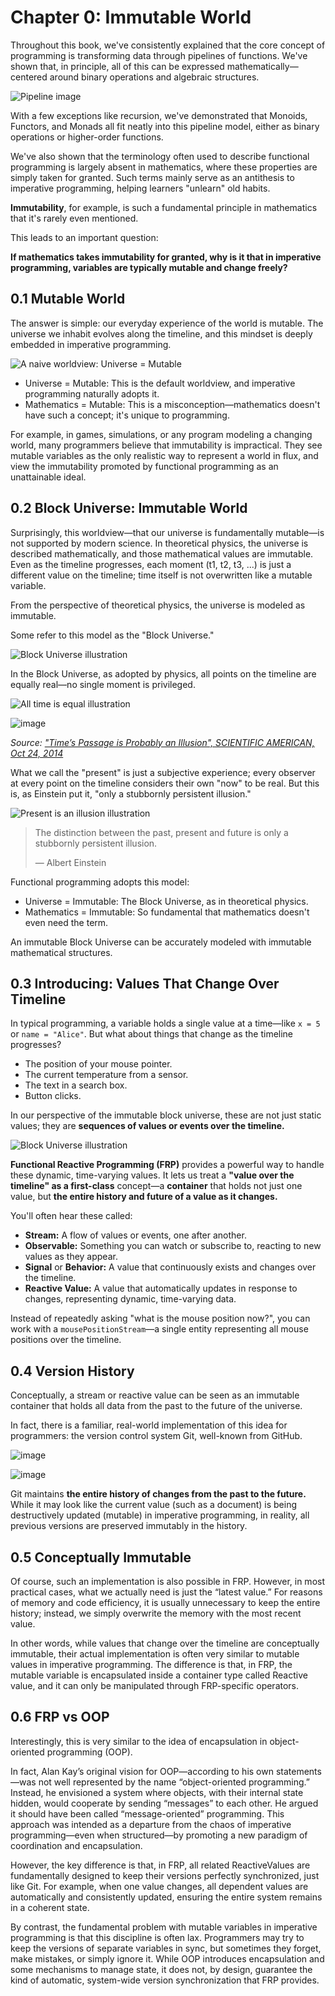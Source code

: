 # Chapter 0: Immutable World

Throughout this book, we've consistently explained that the core concept of programming is transforming data through pipelines of functions. We've shown that, in principle, all of this can be expressed mathematically—centered around binary operations and algebraic structures.

![Pipeline image](https://raw.githubusercontent.com/ken-okabe/web-images5/main/img_1744449185892.png)

With a few exceptions like recursion, we've demonstrated that Monoids, Functors, and Monads all fit neatly into this pipeline model, either as binary operations or higher-order functions.

We've also shown that the terminology often used to describe functional programming is largely absent in mathematics, where these properties are simply taken for granted. Such terms mainly serve as an antithesis to imperative programming, helping learners "unlearn" old habits.

**Immutability**, for example, is such a fundamental principle in mathematics that it's rarely even mentioned.

This leads to an important question:

**If mathematics takes immutability for granted, why is it that in imperative programming, variables are typically mutable and change freely?**

## 0.1 Mutable World

The answer is simple: our everyday experience of the world is mutable. The universe we inhabit evolves along the timeline, and this mindset is deeply embedded in imperative programming.

![A naive worldview: Universe = Mutable](https://raw.githubusercontent.com/ken-okabe/web-images5/main/img_1745825090668.png)

-   Universe = Mutable: This is the default worldview, and imperative programming naturally adopts it.
-   Mathematics = Mutable: This is a misconception—mathematics doesn't have such a concept; it's unique to programming.

For example, in games, simulations, or any program modeling a changing world, many programmers believe that immutability is impractical. They see mutable variables as the only realistic way to represent a world in flux, and view the immutability promoted by functional programming as an unattainable ideal.

## 0.2 Block Universe: Immutable World

Surprisingly, this worldview—that our universe is fundamentally mutable—is not supported by modern science. In theoretical physics, the universe is described mathematically, and those mathematical values are immutable. Even as the timeline progresses, each moment (t1, t2, t3, ...) is just a different value on the timeline; time itself is not overwritten like a mutable variable.

From the perspective of theoretical physics, the universe is modeled as immutable.

Some refer to this model as the "Block Universe."

![Block Universe illustration](https://raw.githubusercontent.com/ken-okabe/web-images5/main/img_1745825055126.png)

In the Block Universe, as adopted by physics, all points on the timeline are equally real—no single moment is privileged.

![All time is equal illustration](https://raw.githubusercontent.com/ken-okabe/web-images5/main/img_1745825021613.png)

![image](https://raw.githubusercontent.com/ken-okabe/web-images5/main/img_1746559141259.png)

*Source: ["Time’s Passage is Probably an Illusion", SCIENTIFIC AMERICAN, Oct 24, 2014](https://www.scientificamerican.com/article/time-s-passage-is-probably-an-illusion/)*

What we call the "present" is just a subjective experience; every observer at every point on the timeline considers their own "now" to be real. But this is, as Einstein put it, "only a stubbornly persistent illusion."

![Present is an illusion illustration](https://raw.githubusercontent.com/ken-okabe/web-images5/main/img_1745825534766.png)

> The distinction between the past, present and future is only a stubbornly persistent illusion.
>
> — Albert Einstein

Functional programming adopts this model:

-   Universe = Immutable: The Block Universe, as in theoretical physics.
-   Mathematics = Immutable: So fundamental that mathematics doesn't even need the term.

An immutable Block Universe can be accurately modeled with immutable mathematical structures.

## 0.3 Introducing: Values That Change Over Timeline

In typical programming, a variable holds a single value at a time—like `x = 5` or `name = "Alice"`. But what about things that change as the timeline progresses?

-   The position of your mouse pointer.
-   The current temperature from a sensor.
-   The text in a search box.
-   Button clicks.

In our perspective of the immutable block universe, these are not just static values; they are **sequences of values or events over the timeline.**

![Block Universe illustration](https://raw.githubusercontent.com/ken-okabe/web-images5/main/img_1745825055126.png)

**Functional Reactive Programming (FRP)** provides a powerful way to handle these dynamic, time-varying values. It lets us treat a **"value over the timeline" as a first-class** concept—a **container** that holds not just one value, but **the entire history and future of a value as it changes.**

You'll often hear these called:

-   **Stream:** A flow of values or events, one after another.
-   **Observable:** Something you can watch or subscribe to, reacting to new values as they appear.
-   **Signal** or **Behavior:** A value that continuously exists and changes over the timeline.
-   **Reactive Value:** A value that automatically updates in response to changes, representing dynamic, time-varying data.

Instead of repeatedly asking "what is the mouse position now?", you can work with a `mousePositionStream`—a single entity representing all mouse positions over the timeline.

## 0.4 Version History

Conceptually, a stream or reactive value can be seen as an immutable container that holds all data from the past to the future of the universe.

In fact, there is a familiar, real-world implementation of this idea for programmers: the version control system Git, well-known from GitHub.

![image](https://raw.githubusercontent.com/ken-okabe/web-images5/main/img_1751676780114.png)

![image](https://raw.githubusercontent.com/ken-okabe/web-images5/main/img_1751676856049.png)

Git maintains  **the entire history of changes from the past to the future.**  While it may look like the current value (such as a document) is being destructively updated (mutable) in imperative programming, in reality, all previous versions are preserved immutably in the history.

## 0.5 Conceptually Immutable

Of course, such an implementation is also possible in FRP. However, in most practical cases, what we actually need is just the “latest value.” For reasons of memory and code efficiency, it is usually unnecessary to keep the entire history; instead, we simply overwrite the memory with the most recent value.

In other words, while values that change over the timeline are conceptually immutable, their actual implementation is often very similar to mutable values in imperative programming. The difference is that, in FRP, the mutable variable is encapsulated inside a container type called Reactive value, and it can only be manipulated through FRP-specific operators.

## 0.6 FRP vs OOP

Interestingly, this is very similar to the idea of encapsulation in object-oriented programming (OOP).

In fact, Alan Kay’s original vision for OOP—according to his own statements—was not well represented by the name “object-oriented programming.” Instead, he envisioned a system where objects, with their internal state hidden, would cooperate by sending “messages” to each other. He argued it should have been called “message-oriented” programming. This approach was intended as a departure from the chaos of imperative programming—even when structured—by promoting a new paradigm of coordination and encapsulation.

However, the key difference is that, in FRP, all related ReactiveValues are fundamentally designed to keep their versions perfectly synchronized, just like Git. For example, when one value changes, all dependent values are automatically and consistently updated, ensuring the entire system remains in a coherent state.

By contrast, the fundamental problem with mutable variables in imperative programming is that this discipline is often lax. Programmers may try to keep the versions of separate variables in sync, but sometimes they forget, make mistakes, or simply ignore it. While OOP introduces encapsulation and some mechanisms to manage state, it does not, by design, guarantee the kind of automatic, system-wide version synchronization that FRP provides.

[^1]: Alan Kay, “The Early History of Smalltalk,” ACM SIGPLAN Notices, 1993.